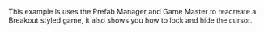 This example is uses the Prefab Manager and Game Master to reacreate a Breakout styled game, it also shows you how to lock and hide the cursor.